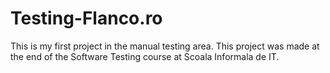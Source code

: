 # Testing-Flanco.ro
This is my first project in the manual testing area. This project was made at the end of the Software Testing course at Scoala Informala de IT.
